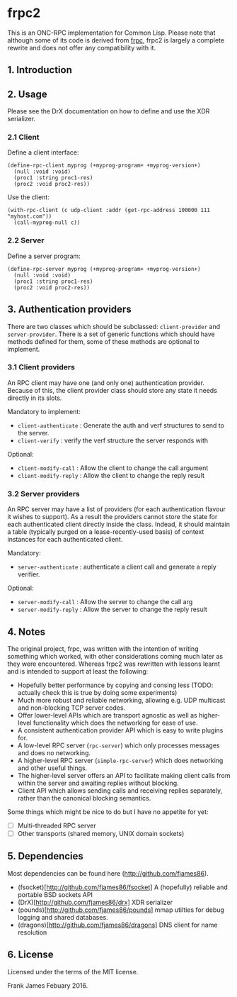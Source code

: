 # frpc2

This is an ONC-RPC implementation for Common Lisp. Please note that although
some of its code is derived from [frpc](https://github.com/fjames86/frpc), frpc2
is largely a complete rewrite and does not offer any compatibility with it.

## 1. Introduction


## 2. Usage
Please see the DrX documentation on how to define and use the XDR serializer.

### 2.1 Client
Define a client interface:
```
(define-rpc-client myprog (+myprog-program+ +myprog-version+)
  (null :void :void)
  (proc1 :string proc1-res)
  (proc2 :void proc2-res))
```

Use the client: 
```
(with-rpc-client (c udp-client :addr (get-rpc-address 100000 111 "myhost.com"))
  (call-myprog-null c))
```

### 2.2 Server
Define a server program:
```
(define-rpc-server myprog (+myprog-program+ +myprog-version+)
  (null :void :void)
  (proc1 :string proc1-res)
  (proc2 :void proc2-res))
```

## 3. Authentication providers
There are two classes which should be subclassed: `client-provider` and `server-provider`. There is a set of generic functions which should have methods
defined for them, some of these methods are optional to implement.

### 3.1 Client providers
An RPC client may have one (and only one) authentication provider. Because
of this, the client provider class should store any state it needs directly
in its slots.

Mandatory to implement: 
 * `client-authenticate` : Generate the auth and verf structures to send to the server.
 * `client-verify` : verify the verf structure the server responds with

Optional:
 * `client-modify-call` : Allow the client to change the call argument
 * `client-modify-reply` : Allow the client to change the reply result
 
### 3.2 Server providers
An RPC server may have a list of providers (for each authentication flavour
it wishes to support). As a result the providers cannot store the state for
each authenticated client directly inside the class. Indead, it should
maintain a table (typically purged on a lease-recently-used basis) of
context instances for each authenticated client. 

Mandatory:
 * `server-authenticate` : authenticate a client call and generate a reply verifier.

Optional:
 * `server-modify-call` : Allow the server to change the call arg
 * `server-modify-reply` : Allow the server to change the reply result
 
## 4. Notes
The original project, frpc, was written with the intention of writing something
which worked, with other considerations coming much later as they were
encountered. Whereas frpc2 was rewritten with lessons learnt and is
intended to support at least the following:
 * Hopefully better performance by copying and consing less (TODO: actually check this is true by doing some experiments)
 * Much more robust and reliable networking, allowing e.g. UDP multicast and
 non-blocking TCP server codes.
 * Offer lower-level APIs which are transport agnostic as well as higher-level
 functionality which does the networking for ease of use.
 * A consistent authentication provider API which is easy to write plugins for.
 * A low-level RPC server (`rpc-server`) which only processes messages and does no networking.
 * A higher-level RPC server (`simple-rpc-server`) which does networking and other useful things. 
 * The higher-level server offers an API to facilitate making client calls
 from within the server and awaiting replies without blocking.
 * Client API which allows sending calls and receiving replies
 separately, rather than the canonical blocking semantics. 

Some things which might be nice to do but I have no appetite for yet:
 - [ ] Multi-threaded RPC server
 - [ ] Other transports (shared memory, UNIX domain sockets)
 
## 5. Dependencies
Most dependencies can be found here (http://github.com/fjames86).
 * (fsocket)[http://github.com/fjames86/fsocket] A (hopefully) reliable and portable BSD sockets API
 * (DrX)[http://github.com/fjames86/drx] XDR serializer
 * (pounds)[http://github.com/fjames86/pounds] mmap utilties for debug logging and shared databases.
 * (dragons)[http://github.com/fjames86/dragons] DNS client for name resolution

## 6. License
Licensed under the terms of the MIT license.

Frank James
Febuary 2016.

